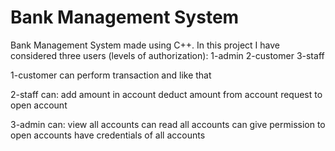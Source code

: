# Bank Management System

Bank Management System made using C++. In this project I have considered three users (levels of authorization): 1-admin 2-customer 3-staff

1-customer can perform transaction and like that

2-staff can: add amount in account deduct amount from account request to open account

3-admin can: view all accounts can read all accounts can give permission to open accounts have credentials of all accounts
